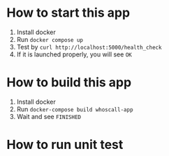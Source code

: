 # How to start this app

1. Install docker
2. Run `docker compose up`
3. Test by `curl http://localhost:5000/health_check`
4. If it is launched properly, you will see `OK`

# How to build this app
1. Install docker
2. Run `docker-compose build whoscall-app`
3. Wait and see `FINISHED`

# How to run unit test
